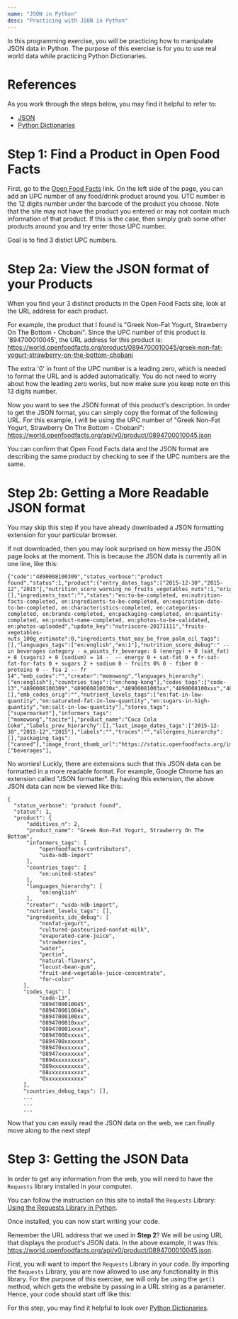 ```yaml
---
name: "JSON in Python"
desc: "Practicing with JSON in Python"
---
```


In this programming exercise, you will be practicing how to manipulate JSON data in Python. The purpose of this exercise is for you to use real world data while practicing Python Dictionaries. 

# References

As you work through the steps below, you may find it helpful to refer to: 
- [JSON](https://ucsb-sbhs-cs.github.io/topics/json)
- [Python Dictionaries](https://ucsb-sbhs-cs.github.io/topics/python_dictionaries)


# Step 1: Find a Product in Open Food Facts

First, go to the [Open Food Facts](https://world.openfoodfacts.org/) link. On the left side of the page, you can add an UPC number of any food/drink product around you. UTC number is the 12 digits number under the barcode of the product you choose. 
Note that the site may not have the product you entered or may not contain much information of that product. If this is the case, then simply grab some other products around you and try enter those UPC number. 

Goal is to find 3 distict UPC numbers. 

# Step 2a: View the JSON format of your Products

When you find your 3 distinct products in the Open Food Facts site, look at the URL address for each product. 

For example, the product that I found is "Greek Non-Fat Yogurt, Strawberry On The Bottom - Chobani". Since the UPC number of this product is '894700010045', the URL address for this product is: 
<https://world.openfoodfacts.org/product/0894700010045/greek-non-fat-yogurt-strawberry-on-the-bottom-chobani>

The extra '0' in front of the UPC number is a leading zero, which is needed to format the URL and is added automatically. You do not need to worry about how the leading zero works, but now make sure you keep note on this 13 digits number. 

Now you want to see the JSON format of this product's description. In order to get the JSON format, you can simply copy the format of the following URL. For this example, I will be using the UPC number of "Greek Non-Fat Yogurt, Strawberry On The Bottom - Chobani": 
<https://world.openfoodfacts.org/api/v0/product/0894700010045.json>

You can confirm that Open Food Facts data and the JSON format are describing the same product by checking to see if the UPC numbers are the same. 

# Step 2b: Getting a More Readable JSON format

You may skip this step if you have already downloaded a JSON formatting extension for your particular browser. 

If not downloaded, then you may look surprised on how messy the JSON page looks at the moment. This is because the JSON data is currently all in one line, like this: 

```
{"code":"4890008100309","status_verbose":"product found","status":1,"product":{"entry_dates_tags":["2015-12-30","2015-12","2015"],"nutrition_score_warning_no_fruits_vegetables_nuts":1,"origins":"","unknown_nutrients_tags":[],"ingredients_text":"","states":"en:to-be-completed, en:nutrition-facts-completed, en:ingredients-to-be-completed, en:expiration-date-to-be-completed, en:characteristics-completed, en:categories-completed, en:brands-completed, en:packaging-completed, en:quantity-completed, en:product-name-completed, en:photos-to-be-validated, en:photos-uploaded","update_key":"nutriscore-20171111","fruits-vegetables-nuts_100g_estimate":0,"ingredients_that_may_be_from_palm_oil_tags":[],"languages_tags":["en:english","en:1"],"nutrition_score_debug":" -- in beverages category - a_points_fr_beverage: 6 (energy) + 0 (sat_fat) + 8 (sugars) + 0 (sodium) = 14 -  -- energy 0 + sat-fat 0 + fr-sat-fat-for-fats 0 + sugars 2 + sodium 0 - fruits 0% 0 - fiber 0 - proteins 0 -- fsa 2 -- fr 14","emb_codes":"","creator":"momowong","languages_hierarchy":["en:english"],"countries_tags":["en:hong-kong"],"codes_tags":["code-13","4890008100309","489000810030x","48900081003xx","4890008100xxx","489000810xxxx","48900081xxxxx","4890008xxxxxx","489000xxxxxxx","48900xxxxxxxx","4890xxxxxxxxx","489xxxxxxxxxx","48xxxxxxxxxxx","4xxxxxxxxxxxx"],"ingredients_ids_debug":[],"emb_codes_orig":"","nutrient_levels_tags":["en:fat-in-low-quantity","en:saturated-fat-in-low-quantity","en:sugars-in-high-quantity","en:salt-in-low-quantity"],"stores_tags":["supermarket"],"informers_tags":["momowong","tacite"],"product_name":"Coca Cola Coke","labels_prev_hierarchy":[],"last_image_dates_tags":["2015-12-30","2015-12","2015"],"labels":"","traces":"","allergens_hierarchy":[],"packaging_tags":["canned"],"image_front_thumb_url":"https://static.openfoodfacts.org/images/products/489/000/810/0309/front_en.4.100.jpg","pnns_groups_1_tags":["beverages"],
```
No worries! Luckly, there are extensions such that this JSON data can be formatted in a more readable format. 
For example, Google Chrome has an extension called "JSON formatter". By having this extension, the above JSON data can now be viewed like this: 

```
{
  "status_verbose": "product found",
  "status": 1,
  "product": {
      "additives_n": 2,
      "product_name": "Greek Non-Fat Yogurt, Strawberry On The Bottom",
      "informers_tags": [
          "openfoodfacts-contributors",
          "usda-ndb-import"
      ],
      "countries_tags": [
          "en:united-states"
      ],
      "languages_hierarchy": [
          "en:english"
      ],
      "creator": "usda-ndb-import",
      "nutrient_levels_tags": [],
      "ingredients_ids_debug": [
          "nonfat-yogurt",
          "cultured-pasteurized-nonfat-milk",
          "evaporated-cane-juice",
          "strawberries",
          "water",
          "pectin",
          "natural-flavors",
          "locust-bean-gum",
          "fruit-and-vegetable-juice-concentrate",
          "for-color"
     ],
     "codes_tags": [
          "code-13",
          "0894700010045",
          "089470001004x",
          "08947000100xx",
          "0894700010xxx",
          "089470001xxxx",
          "08947000xxxxx",          
          "0894700xxxxxx",
          "089470xxxxxxx",
          "08947xxxxxxxx",
          "0894xxxxxxxxx",
          "089xxxxxxxxxx",
          "08xxxxxxxxxxx",
          "0xxxxxxxxxxxx"
     ],
     "countries_debug_tags": [],
     ...
     ...
     ...
```

Now that you can easily read the JSON data on the web, we can finally move along to the next step!

# Step 3: Getting the JSON Data

In order to get any information from the web, you will need to have the `Requests` library installed in your computer. 

You can follow the instruction on this site to install the `Requests` Library: [Using the Requests Library in Python](http://www.pythonforbeginners.com/requests/using-requests-in-python).

Once installed, you can now start writing your code. 

Remember the URL address that we used in <b>Step 2</b>? We will be using URL that displays the product's JSON data. In the above example, it was this: <https://world.openfoodfacts.org/api/v0/product/0894700010045.json>. 

First, you will want to import the `Requests` Library in your code. By importing the `Requests` Library, you are now allowed to use any functionality in this library. For the purpose of this exercise, we will only be using the `get()` method, which gets the website by passing in a URL string as a parameter. Hence, your code should start off like this: 





For this step, you may find it helpful to look over [Python Dictionaries](https://ucsb-sbhs-cs.github.io/topics/python_dictionaries).




